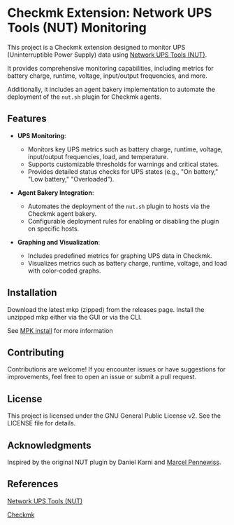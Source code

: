 # Checkmk Extension: Network UPS Tools (NUT) Monitoring

This project is a Checkmk extension designed to monitor UPS (Uninterruptible Power Supply) data using [Network UPS Tools (NUT)](https://networkupstools.org/).

It provides comprehensive monitoring capabilities, including metrics for battery charge, runtime, voltage, input/output frequencies, and more.

Additionally, it includes an agent bakery implementation to automate the deployment of the `nut.sh` plugin for Checkmk agents.

## Features

- **UPS Monitoring**:
  - Monitors key UPS metrics such as battery charge, runtime, voltage, input/output frequencies, load, and temperature.
  - Supports customizable thresholds for warnings and critical states.
  - Provides detailed status checks for UPS states (e.g., "On battery," "Low battery," "Overloaded").

- **Agent Bakery Integration**:
  - Automates the deployment of the `nut.sh` plugin to hosts via the Checkmk agent bakery.
  - Configurable deployment rules for enabling or disabling the plugin on specific hosts.

- **Graphing and Visualization**:
  - Includes predefined metrics for graphing UPS data in Checkmk.
  - Visualizes metrics such as battery charge, runtime, voltage, and load with color-coded graphs.

## Installation

Download the latest mkp (zipped) from the releases page.
Install the unzipped mkp either via the GUI or via the CLI.

See [MPK install](https://docs.checkmk.com/latest/en/mkps.html) for more information

## Contributing
Contributions are welcome! If you encounter issues or have suggestions for improvements, feel free to open an issue or submit a pull request.

## License
This project is licensed under the GNU General Public License v2. See the LICENSE file for details.

## Acknowledgments
Inspired by the original NUT plugin by Daniel Karni and [Marcel Pennewiss](https://github.com/mape2k/).

## References
[Network UPS Tools (NUT)](https://networkupstools.org/)

[Checkmk](https://checkmk.com/)